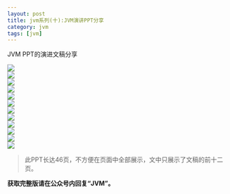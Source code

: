 ```yaml
---
layout: post
title: jvm系列(十):JVM演讲PPT分享
category: jvm
tags: [jvm]
---
```



JVM PPT的演进文稿分享


![](http://agcto.com/assets/images/2017/jvm/ppt/jvmppt1.png)  
![](http://agcto.com/assets/images/2017/jvm/ppt/jvmppt2.png)  
![](http://agcto.com/assets/images/2017/jvm/ppt/jvmppt3.png)  
![](http://agcto.com/assets/images/2017/jvm/ppt/jvmppt4.png)  
![](http://agcto.com/assets/images/2017/jvm/ppt/jvmppt5.png)  
![](http://agcto.com/assets/images/2017/jvm/ppt/jvmppt6.png)  
![](http://agcto.com/assets/images/2017/jvm/ppt/jvmppt7.png)  
![](http://agcto.com/assets/images/2017/jvm/ppt/jvmppt8.png)  
![](http://agcto.com/assets/images/2017/jvm/ppt/jvmppt9.png)  
![](http://agcto.com/assets/images/2017/jvm/ppt/jvmppt10.png)  
![](http://agcto.com/assets/images/2017/jvm/ppt/jvmppt11.png)  
![](http://agcto.com/assets/images/2017/jvm/ppt/jvmppt12.png)  




> 此PPT长达46页，不方便在页面中全部展示，文中只展示了文稿的前十二页。

**获取完整版请在公众号内回复“JVM”。**